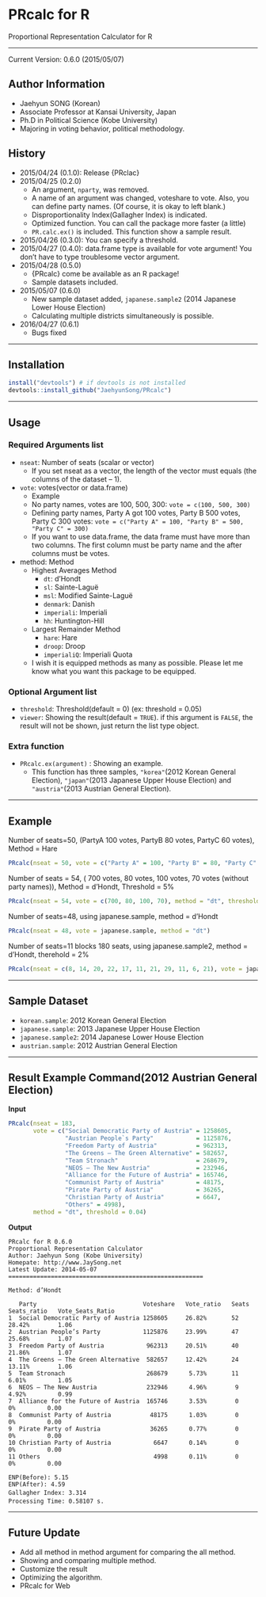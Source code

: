 # PRcalc for R
Proportional Representation Calculator for R

---

Current Version: 0.6.0 (2015/05/07)

## Author Information
* Jaehyun SONG (Korean)
* Associate Professor at Kansai University, Japan
* Ph.D in Political Science (Kobe University)
* Majoring in voting behavior, political methodology.

## History

* 2015/04/24 (0.1.0): Release {PRclac}
* 2015/04/25 (0.2.0)
  * An argument, `nparty`, was removed.
  * A name of an argument was changed, voteshare to vote. Also, you can define party names. (Of course, it is okay to left blank.)
  * Disproportionality Index(Gallagher Index) is indicated.
  * Optimized function. You can call the package more faster (a little)
  * `PR.calc.ex()` is included. This function show a sample result.
* 2015/04/26 (0.3.0): You can specify a threshold.
* 2015/04/27 (0.4.0): data.frame type is available for vote argument! You don’t have to type troublesome vector argument.
* 2015/04/28 (0.5.0)
  * {PRcalc} come be available as an R package!
  * Sample datasets included.
* 2015/05/07 (0.6.0)
  * New sample dataset added, `japanese.sample2` (2014 Japanese Lower House Election)
  * Calculating multiple districts simultaneously is possible.
* 2016/04/27 (0.6.1)
  * Bugs fixed

---

## Installation

```r
install("devtools") # if devtools is not installed
devtools::install_github("JaehyunSong/PRcalc")
```

---

## Usage

### Required Arguments list
* `nseat`: Number of seats (scalar or vector)
  * If you set nseat as a vector, the length of the vector must equals (the columns of the dataset – 1).
* `vote`: votes(vector or data.frame)
  * Example
  * No party names, votes are 100, 500, 300: `vote = c(100, 500, 300)`
  * Defining party names, Party A got 100 votes, Party B 500 votes, Party C 300 votes: `vote = c("Party A" = 100, "Party B" = 500, "Party C" = 300)`
  * If you want to use data.frame, the data frame must have more than two columns. The first column must be party name and the after columns must be votes.
* method: Method
  * Highest Averages Method
    * `dt`: d’Hondt
    * `sl`: Sainte-Laguë
    * `msl`: Modified Sainte-Laguë
    * `denmark`: Danish
    * `imperiali`: Imperiali
    * `hh`: Huntington-Hill
  * Largest Remainder Method
    * `hare`: Hare
    * `droop`: Droop
    * `imperialiQ`: Imperiali Quota
  * I wish it is equipped methods as many as possible. Please let me know what you want this package to be equipped.

### Optional Argument list
* `threshold`: Threshold(default = 0) (ex: threshold = 0.05)
* `viewer`: Showing the result(default = `TRUE`). if this argument is `FALSE`, the result will not be shown, just return the list type object.

### Extra function
* `PRcalc.ex(argument)` : Showing an example.
  * This function has three samples, `"korea"`(2012 Korean General Election), `"japan"`(2013 Japanese Upper House Election) and `"austria"`(2013 Austrian General Election).

---

## Example

Number of seats=50, (PartyA 100 votes, PartyB 80 votes, PartyC 60 votes), Method = Hare
```r
PRcalc(nseat = 50, vote = c("Party A" = 100, "Party B" = 80, "Party C" = 60), method = "hare")
```

Number of seats = 54, ( 700 votes, 80 votes, 100 votes, 70 votes (without party names)), Method = d’Hondt, Threshold = 5%
```r
PRcalc(nseat = 54, vote = c(700, 80, 100, 70), method = "dt", threshold = 0.05)
```

Number of seats=48, using japanese.sample, method = d’Hondt
```r
PRcalc(nseat = 48, vote = japanese.sample, method = "dt")
```

Number of seats=11 blocks 180 seats, using japanese.sample2, method = d’Hondt, therehold = 2%
```r
PRcalc(nseat = c(8, 14, 20, 22, 17, 11, 21, 29, 11, 6, 21), vote = japanese.sample2, method = "dt", threshold = 0.02)
```

---

## Sample Dataset

* `korean.sample`: 2012 Korean General Election
* `japanese.sample`: 2013 Japanese Upper House Election
* `japanese.sample2`: 2014 Japanese Lower House Election
* `austrian.sample`: 2012 Austrian General Election

---

## Result Example Command(2012 Austrian General Election)

**Input**

```r
PRcalc(nseat = 183, 
       vote = c("Social Democratic Party of Austria" = 1258605, 
                "Austrian People`s Party"            = 1125876, 
                "Freedom Party of Austria"           = 962313, 
                "The Greens – The Green Alternative" = 582657, 
                "Team Stronach"                      = 268679, 
                "NEOS – The New Austria"             = 232946, 
                "Alliance for the Future of Austria" = 165746, 
                "Communist Party of Austria"         = 48175, 
                "Pirate Party of Austria"            = 36265, 
                "Christian Party of Austria"         = 6647, 
                "Others" = 4998), 
       method = "dt", threshold = 0.04) 
```

**Output**

```
PRcalc for R 0.6.0 
Proportional Representation Calculator 
Author: Jaehyun Song (Kobe University) 
Homepate: http://www.JaySong.net 
Latest Update: 2014-05-07 
======================================================= 

Method: d’Hondt

   Party                              Voteshare   Vote_ratio   Seats   Seats_ratio   Vote_Seats_Ratio 
1  Social Democratic Party of Austria 1258605     26.82%       52      28.42%        1.06 
2  Austrian People’s Party            1125876     23.99%       47      25.68%        1.07 
3  Freedom Party of Austria            962313     20.51%       40      21.86%        1.07 
4  The Greens – The Green Alternative  582657     12.42%       24      13.11%        1.06 
5  Team Stronach                       268679      5.73%       11      6.01%         1.05 
6  NEOS – The New Austria              232946      4.96%        9      4.92%         0.99 
7  Alliance for the Future of Austria  165746      3.53%        0         0%         0.00 
8  Communist Party of Austria           48175      1.03%        0         0%         0.00 
9  Pirate Party of Austria              36265      0.77%        0         0%         0.00 
10 Christian Party of Austria            6647      0.14%        0         0%         0.00 
11 Others                                4998      0.11%        0         0%         0.00 

ENP(Before): 5.15
ENP(After): 4.59
Gallagher Index: 3.314　
Processing Time: 0.58107 s.　
```

---

## Future Update
* Add all method in method argument for comparing the all method.
* Showing and comparing multiple method.
* Customize the result
* Optimizing the algorithm.
* PRcalc for Web
